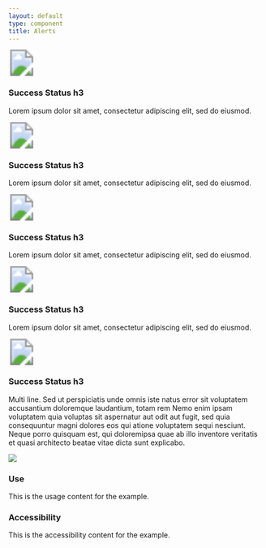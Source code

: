 ```yaml
---
layout: default
type: component
title: Alerts
---
```


<div class="preview">

  <div class="usa-alert usa-alert-success usa-sans">
    <div class="usa-alert-icon">
    <svg width="52" height="52" role="img" aria-label="success">
      <title>Success</title>
      <image xlink:href="{{ site.baseurl }}/assets/img/alerts/success.svg" src="{{ site.baseurl }}/assets/img/alerts/success.png" width="52" height="52" />
    </svg>
    </div>
    <div class="usa-alert-body">
      <h3 class="usa-alert-heading">Success Status h3</h3>
      <p class="usa-alert-text">Lorem ipsum dolor sit amet, consectetur adipiscing elit, sed do eiusmod.</p>
    </div>
  </div>

  <div class="usa-alert usa-alert-warning usa-sans">
    <div class="usa-alert-icon">
    <svg width="52" height="52" role="img" aria-label="warning">
      <title>Warning</title>
      <image xlink:href="{{ site.baseurl }}/assets/img/alerts/warning.svg" src="{{ site.baseurl }}/assets/img/alerts/warning.png" width="52" height="52" />
    </svg>
    </div>
    <div class="usa-alert-body">
      <h3 class="usa-alert-heading">Success Status h3</h3>
      <p class="usa-alert-text">Lorem ipsum dolor sit amet, consectetur adipiscing elit, sed do eiusmod.</p>
    </div>
  </div>

  <div class="usa-alert usa-alert-error usa-sans">
    <div class="usa-alert-icon">
    <svg width="52" height="52" role="img" aria-label="error">
      <title>Error</title>
      <image xlink:href="{{ site.baseurl }}/assets/img/alerts/error.svg" src="{{ site.baseurl }}/assets/img/alerts/error.png" width="52" height="52" />
    </svg>
    </div>
    <div class="usa-alert-body">
      <h3 class="usa-alert-heading">Success Status h3</h3>
      <p class="usa-alert-text">Lorem ipsum dolor sit amet, consectetur adipiscing elit, sed do eiusmod.</p>
    </div>
  </div>

  <div class="usa-alert usa-alert-info usa-sans">
    <div class="usa-alert-icon">
    <svg width="52" height="52" role="img" aria-label="info">
      <title>Info</title>
      <image xlink:href="{{ site.baseurl }}/assets/img/alerts/info.svg" src="{{ site.baseurl }}/assets/img/alerts/info.png" width="52" height="52" />
    </svg>
    </div>
    <div class="usa-alert-body">
      <h3 class="usa-alert-heading">Success Status h3</h3>
      <p class="usa-alert-text">Lorem ipsum dolor sit amet, consectetur adipiscing elit, sed do eiusmod.</p>
    </div>
  </div>

  <div class="usa-alert usa-alert-info usa-sans">
    <div class="usa-alert-icon">
    <svg width="52" height="52" role="img" aria-label="info">
      <title>Info</title>
      <image xlink:href="{{ site.baseurl }}/assets/img/alerts/info.svg" src="{{ site.baseurl }}/assets/img/alerts/info.png" width="52" height="52" />
    </svg>
    </div>
    <div class="usa-alert-body">
      <h3 class="usa-alert-heading">Success Status h3</h3>
      <p class="usa-alert-text">Multi line. Sed ut perspiciatis unde omnis iste natus error sit voluptatem accusantium doloremque laudantium, totam rem Nemo enim ipsam voluptatem quia voluptas sit aspernatur aut odit aut fugit, sed quia consequuntur magni dolores eos qui atione voluptatem sequi nesciunt. Neque porro quisquam est, qui doloremipsa quae ab illo inventore veritatis et quasi architecto beatae vitae dicta sunt explicabo.</p>
    </div>
  </div>

  <img src="{{ site.baseurl }}/assets/img/static/Alerts_UI_v1.png">
</div>

<div class="usa-grid-box">
  <div class="usa-width-one-half">
    <h3>Use</h3>
    <p>This is the usage content for the example.</p>
  </div>
  <div class="usa-width-one-half">
    <h3>Accessibility</h3>
    <p>This is the accessibility content for the example.</p>
  </div>  
</div>
